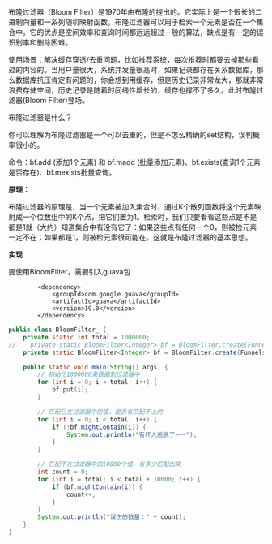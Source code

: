 布隆过滤器（Bloom Filter）是1970年由布隆的提出的。它实际上是一个很长的二进制向量和一系列随机映射函数。布隆过滤器可以用于检索一个元素是否在一个集合中。它的优点是空间效率和查询时间都远远超过一般的算法，缺点是有一定的误识别率和删除困难。

使用场景：解决缓存穿透/去重问题，比如推荐系统，每次推荐时都要去掉那些看过的内容的。当用户量很大，系统并发量很高时，如果记录都存在关系数据库，那么数据库抗压肯定有问题的，你会想到用缓存，但是历史记录非常龙大，那就非常浪费存储空间，历史记录是随着时间线性增长的，缓存也撑不了多久。此时布隆过滤器(Bloom Filter)登场。

布隆过滤器是什么？

你可以理解为布隆过滤器是一个可以去重的，但是不怎么精确的set结构，误判概率很小的。

命令：bf.add (添加1个元素) 和 bf.madd (批量添加元素)、bf.exists(查询1个元素是否存在)、bf.mexists批量查询。

**原理：**

布隆过滤器的原理是，当一个元素被加入集合时，通过K个散列函数将这个元素映射成一个位数组中的K个点，把它们置为1。检索时，我们只要看看这些点是不是都是1就（大约）知道集合中有没有它了：如果这些点有任何一个0，则被检元素一定不在；如果都是1，则被检元素很可能在。这就是布隆过滤器的基本思想。

**实现**

要使用BloomFilter，需要引入guava包

```pom
        <dependency>
            <groupId>com.google.guava</groupId>
            <artifactId>guava</artifactId>
            <version>19.0</version>
        </dependency>
```



```java
public class BloomFilter_ {
    private static int total = 1000000;
//    private static BloomFilter<Integer> bf = BloomFilter.create(Funnels.integerFunnel(), total);
    private static BloomFilter<Integer> bf = BloomFilter.create(Funnels.integerFunnel(), total, 0.001);

    public static void main(String[] args) {
        // 初始化1000000条数据到过滤器中
        for (int i = 0; i < total; i++) {
            bf.put(i);
        }

        // 匹配已在过滤器中的值，是否有匹配不上的
        for (int i = 0; i < total; i++) {
            if (!bf.mightContain(i)) {
                System.out.println("有坏人逃脱了~~~");
            }
        }

        // 匹配不在过滤器中的10000个值，有多少匹配出来
        int count = 0;
        for (int i = total; i < total + 10000; i++) {
            if (bf.mightContain(i)) {
                count++;
            }
        }
        System.out.println("误伤的数量：" + count);
    }
}

```

